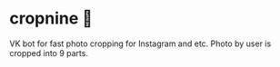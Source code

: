 # cropnine 📸
VK bot for fast photo cropping for Instagram and etc. 
Photo by user is cropped into 9 parts.  
